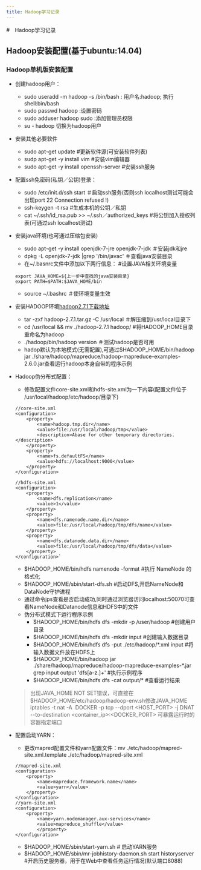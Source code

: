 ```yaml
---
title: Hadoop学习记录
---
```



#　Hadoop学习记录


## Hadoop安装配置(基于ubuntu:14.04)

### Hadoop单机版安装配置
* 创建hadoop用户：
    * sudo useradd -m hadoop -s /bin/bash    : 用户名:hadoop;   执行shell:bin/bash
    * sudo passwd hadoop      :设置密码
    * sudo adduser hadoop sudo  :添加管理员权限
    * su - hadoop 切换为hadoop用户    
* 安装其他必要软件
    * sudo apt-get update                                  #更新软件源(可安装软件列表)
    * sudp apt-get -y install vim                          #安装vim编辑器
    * sudo apt-get -y install openssh-server               #安装ssh服务
* 配置ssh免密码(私钥／公钥)登录：
    * sudo /etc/init.d/ssh start                            ＃启动ssh服务(否则ssh localhost测试可能会出现port 22 Connection refused !)
    * ssh-keygen -t rsa                                     #生成本机的公钥／私钥
    * cat ~/.ssh/id_rsa.pub >> ~/.ssh／authorized_keys      #将公钥加入授权列表(可通过ssh localhost测试)
* 安装java环境(也可通过压缩包安装)
    * sudo apt-get -y install openjdk-7-jre openjdk-7-jdk    ＃安装jdk和jre
    * dpkg -L openjdk-7-jdk |grep '/bin/javac'               ＃查看java安装目录
    * 在~/.basnrc文件中添加以下两行信息：                         #设置JAVA相关环境变量
    ```
    export JAVA_HOME=${上一步中查找的java安装目录}
    export PATH=$PATH:$JAVA_HOME/bin
    ```
    * source ~/.bashrc                                        ＃使环境变量生效
* 安装HADOOP环境[hadoop2.7.1下载地址](http://112.17.13.243/files/42440000077C9234/apache.fayea.com/hadoop/common/hadoop-2.7.1/hadoop-2.7.1.tar.gz)
    * tar -zxf hadoop-2.7.1.tar.gz -C /usr/local          ＃解压缩到/usr/local目录下
    * cd /usr/local && mv ./hadoop-2.7.1 hadoop/           #将HADOOP_HOME目录重命名为hadoop
    * ./hadoop/bin/hadoop version                         ＃测试hadoop是否可用
    * hadop默认为本地模式(无需配置),可通过$HADOOP_HOME/bin/hadoop jar ./share/hadoop/mapreduce/hadoop-mapreduce-examples-2.6.0.jar查看运行hadoop本身自带的程序示例

* Hadoop伪分布式配置：
    * 修改配置文件core-site.xml和hdfs-site.xml为一下内容(配置文件位于 /usr/local/hadoop/etc/hadoop/目录下)
    ```
    //core-site.xml 
    <configuration>
        <property>
            <name>hadoop.tmp.dir</name>
            <value>file:/usr/local/hadoop/tmp</value>
            <description>Abase for other temporary directories.</description>
        </property>
        <property>
            <name>fs.defaultFS</name>
            <value>hdfs://localhost:9000</value>
        </property>
    </configuration>

    //hdfs-site.xml   
    <configuration>
        <property>
            <name>dfs.replication</name>
            <value>1</value>
        </property>
        <property>
            <name>dfs.namenode.name.dir</name>
            <value>file:/usr/local/hadoop/tmp/dfs/name</value>
        </property>
        <property>
            <name>dfs.datanode.data.dir</name>
            <value>file:/usr/local/hadoop/tmp/dfs/data</value>
        </property>
    </configuration>`
    ```
    * $HADOOP_HOME/bin/hdfs namenode -format                  #执行 NameNode 的格式化
    * $HADOOP_HOME/sbin/start-dfs.sh                          #启动DFS,开启NameNode和DataNode守护进程
    * 通过命令jps查看是否启动成功,同时通过浏览器访问localhost:50070可查看NameNode和Datanode信息和HDFS中的文件
    * 伪分布式模式下运行程序示例
        * $HADOOP_HOME/bin/hdfs dfs -mkdir -p /user/hadoop              #创建用户目录
        * $HADOOP_HOME/bin/hdfs dfs -mkdir input                        #创建输入数据目录
        * $HADOOP_HOME/bin/hdfs dfs -put ./etc/hadoop/*.xml input       #将输入数据文件放在HDFS上
        * $HADOOP_HOME/bin/hadoop jar ./share/hadoop/mapreduce/hadoop-mapreduce-examples-*.jar grep input output 'dfs[a-z.]+' #执行示例程序
        * $HADOOP_HOME/bin/hdfs dfs -cat output/*                       #查看运行结果
    > 出现JAVA_HOME NOT SET错误，可直接在$HADOOP_HOME/etc/hadoop/hadoop-env.sh修改JAVA_HOME
    > iptables -t nat -A  DOCKER -p tcp --dport \<HOST_PORT\> -j DNAT --to-destination \<container_ip\>:\<DOCKER_PORT\> 可暴露运行时的容器指定端口
* 配置启动YARN：
    * 更改mapred配置文件和yarn配置文件：mv ./etc/hadoop/mapred-site.xml.template ./etc/hadoop/mapred-site.xml
    ```
    //mapred-site.xml
    <configuration>
        <property>
            <name>mapreduce.framework.name</name>
            <value>yarn</value>
        </property>
    </configuration>
    //yarn-site.xml
    <configuration>
        <property>
            <name>yarn.nodemanager.aux-services</name>
            <value>mapreduce_shuffle</value>
            </property>
    </configuration>
    ```
    * $HADOOP_HOME/sbin/start-yarn.sh      # 启动YARN服务
    * $HADOOP_HOME/sbin/mr-jobhistory-daemon.sh start historyserver  #开启历史服务器，用于在Web中查看任务运行情况(默认端口8088)
